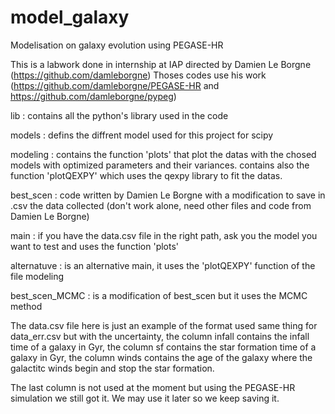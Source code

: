 # model_galaxy
Modelisation on galaxy evolution using PEGASE-HR

This is a labwork done in internship at IAP directed by Damien Le Borgne (https://github.com/damleborgne)
Thoses codes use his work (https://github.com/damleborgne/PEGASE-HR and https://github.com/damleborgne/pypeg)

lib : contains all the python's library used in the code

models : defins the diffrent model used for this project for scipy

modeling : contains the function 'plots' that plot the datas with the chosed models with optimized
           parameters and their variances.
           contains also the function 'plotQEXPY' which uses the qexpy library to fit the datas.
           
best_scen : code written by Damien Le Borgne with a modification to save in .csv the data collected (don't work alone, need other files and code from Damien Le Borgne)

main : if you have the data.csv file in the right path, ask you the model you want to test
       and uses the function 'plots'
       
alternatuve : is an alternative main, it uses the 'plotQEXPY' function of the file modeling

best_scen_MCMC : is a modification of best_scen but it uses the MCMC method
       
The data.csv file here is just an example of the format used same thing for data_err.csv but with the uncertainty,
the column infall contains the infall time of a galaxy in Gyr,
the column sf contains the star formation time of a galaxy in Gyr,
the column winds contains the age of the galaxy where the galactitc winds begin and stop the star formation.

The last column is not used at the moment but using the PEGASE-HR simulation we still got it. We may use it later so we keep saving it.
